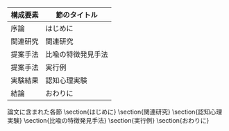 構成要素 | 節のタイトル
 --- | --- 
序論 | はじめに
関連研究 | 関連研究
提案手法 | 比喩の特徴発見手法
提案手法 | 実行例
実験結果 | 認知心理実験
結論 | おわりに

論文に含まれた各節
\section{はじめに}
\section{関連研究}
\section{認知心理実験}
\section{比喩の特徴発見手法}
\section{実行例}
\section{おわりに}
